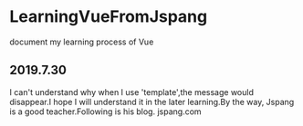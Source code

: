 # LearningVueFromJspang
document my learning process of Vue

## 2019.7.30
I can't understand why when I use 'template',the message would disappear.I hope I will understand it in the later learning.By the way, Jspang is a good teacher.Following is his blog.
jspang.com
